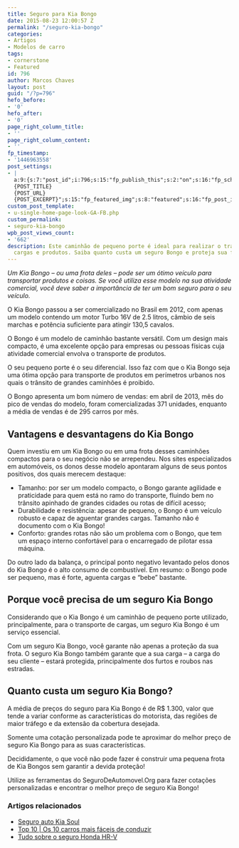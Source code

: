 ```yaml
---
title: Seguro para Kia Bongo
date: 2015-08-23 12:00:57 Z
permalink: "/seguro-kia-bongo"
categories:
- Artigos
- Modelos de carro
tags:
- cornerstone
- Featured
id: 796
author: Marcos Chaves
layout: post
guid: "/?p=796"
hefo_before:
- '0'
hefo_after:
- '0'
page_right_column_title:
- ''
page_right_column_content:
- ''
fp_timestamp:
- '1446963558'
post_settings:
- |
  a:9:{s:7:"post_id";i:796;s:15:"fp_publish_this";s:2:"on";s:16:"fp_schedule_this";s:3:"yes";s:11:"fp_datetime";s:0:"";s:18:"fp_timezone_offset";s:3:"120";s:8:"msg_body";s:66:"Novo post no {SITE_NAME}
  {POST_TITLE}
  {POST_URL}
  {POST_EXCERPT}";s:15:"fp_featured_img";s:8:"featured";s:16:"fp_post_img_text";s:0:"";s:5:"pages";a:2:{i:0;s:3:"own";i:1;s:15:"520743491417556";}}
custom_post_template:
- u-single-home-page-look-GA-FB.php
custom_permalink:
- seguro-kia-bongo
wpb_post_views_count:
- '662'
description: Este caminhão de pequeno porte é ideal para realizar o transporte de
  cargas e produtos. Saiba quanto custa um seguro Bongo e proteja sua frota!
---
```


_Um Kia Bongo – ou uma frota deles – pode ser um ótimo veículo para transportar produtos e coisas. Se você utiliza esse modelo na sua atividade comercial, você deve saber a importância de ter um bom seguro para o seu veículo._

O Kia Bongo passou a ser comercializado no Brasil em 2012, com apenas um modelo contendo um motor Turbo 16V de 2.5 litros, câmbio de seis marchas e potência suficiente para atingir 130,5 cavalos.

O Bongo é um modelo de caminhão bastante versátil. Com um design mais compacto, é uma excelente opção para empresas ou pessoas físicas cuja atividade comercial envolva o transporte de produtos.

O seu pequeno porte é o seu diferencial. Isso faz com que o Kia Bongo seja uma ótima opção para transporte de produtos em perímetros urbanos nos quais o trânsito de grandes caminhões é proibido.

O Bongo apresenta um bom número de vendas: em abril de 2013, mês do pico de vendas do modelo, foram comercializadas 371 unidades, enquanto a média de vendas é de 295 carros por mês.

## Vantagens e desvantagens do Kia Bongo

Quem investiu em um Kia Bongo ou em uma frota desses caminhões compactos para o seu negócio não se arrependeu. Nos sites especializados em automóveis, os donos desse modelo apontaram alguns de seus pontos positivos, dos quais merecem destaque:

  * Tamanho: por ser um modelo compacto, o Bongo garante agilidade e praticidade para quem está no ramo do transporte, fluindo bem no trânsito apinhado de grandes cidades ou rotas de difícil acesso;
  * Durabilidade e resistência: apesar de pequeno, o Bongo é um veículo robusto e capaz de aguentar grandes cargas. Tamanho não é documento com o Kia Bongo!
  * Conforto: grandes rotas não são um problema com o Bongo, que tem um espaço interno confortável para o encarregado de pilotar essa máquina.

Do outro lado da balança, o principal ponto negativo levantado pelos donos do Kia Bongo é o alto consumo de combustível. Em resumo: o Bongo pode ser pequeno, mas é forte, aguenta cargas e “bebe” bastante.

## Porque você precisa de um seguro Kia Bongo

Considerando que o Kia Bongo é um caminhão de pequeno porte utilizado, principalmente, para o transporte de cargas, um seguro Kia Bongo é um serviço essencial.

Com um seguro Kia Bongo, você garante não apenas a proteção da sua frota. O seguro Kia Bongo também garante que a sua carga – a carga do seu cliente &#8211; estará protegida, principalmente dos furtos e roubos nas estradas.

## Quanto custa um seguro Kia Bongo?

A média de preços do seguro para Kia Bongo é de R$ 1.300, valor que tende a variar conforme as características do motorista, das regiões de maior tráfego e da extensão da cobertura desejada.

Somente uma cotação personalizada pode te aproximar do melhor preço de seguro Kia Bongo para as suas características.

Decididamente, o que você não pode fazer é construir uma pequena frota de Kia Bongos sem garantir a devida proteção!

Utilize as ferramentas do SeguroDeAutomovel.Org para fazer cotações personalizadas e encontrar o melhor preço de seguro Kia Bongo!

### Artigos relacionados

  * <a href="/seguro-auto-para-kia-soul" target="_blank">Seguro auto Kia Soul</a>
  * <a href="/direcao-facil-10-carros-mais-faceis-de-conduzir" target="_blank">Top 10 | Os 10 carros mais fáceis de conduzir</a>
  * <a href="/tudo-sobre-seguro-honda-hr-v" target="_blank">Tudo sobre o seguro Honda HR-V</a>